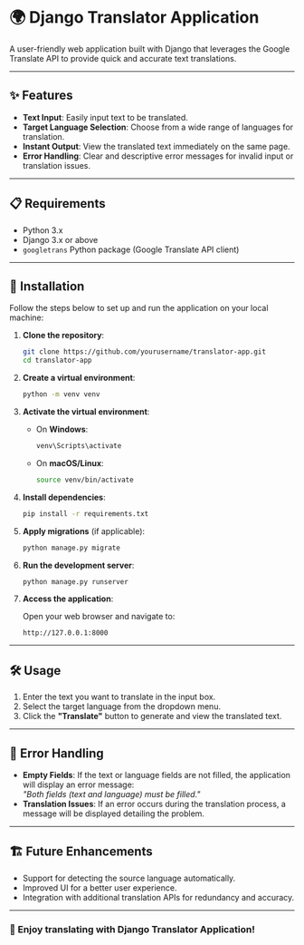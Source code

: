 # 🌍 Django Translator Application

A user-friendly web application built with Django that leverages the Google Translate API to provide quick and accurate text translations.

---

## ✨ Features

- **Text Input**: Easily input text to be translated.
- **Target Language Selection**: Choose from a wide range of languages for translation.
- **Instant Output**: View the translated text immediately on the same page.
- **Error Handling**: Clear and descriptive error messages for invalid input or translation issues.

---

## 📋 Requirements

- Python 3.x
- Django 3.x or above
- `googletrans` Python package (Google Translate API client)

---

## 🚀 Installation

Follow the steps below to set up and run the application on your local machine:

1. **Clone the repository**:

   ```bash
   git clone https://github.com/yourusername/translator-app.git
   cd translator-app
   ```

2. **Create a virtual environment**:

   ```bash
   python -m venv venv
   ```

3. **Activate the virtual environment**:

   - On **Windows**:
     ```bash
     venv\Scripts\activate
     ```
   - On **macOS/Linux**:
     ```bash
     source venv/bin/activate
     ```

4. **Install dependencies**:

   ```bash
   pip install -r requirements.txt
   ```

5. **Apply migrations** (if applicable):

   ```bash
   python manage.py migrate
   ```

6. **Run the development server**:

   ```bash
   python manage.py runserver
   ```

7. **Access the application**:

   Open your web browser and navigate to:
   ```
   http://127.0.0.1:8000
   ```

---

## 🛠 Usage

1. Enter the text you want to translate in the input box.
2. Select the target language from the dropdown menu.
3. Click the **"Translate"** button to generate and view the translated text.

---

## 🐛 Error Handling

- **Empty Fields**: If the text or language fields are not filled, the application will display an error message:  
  _"Both fields (text and language) must be filled."_
- **Translation Issues**: If an error occurs during the translation process, a message will be displayed detailing the problem.

---

## 🏗️ Future Enhancements

- Support for detecting the source language automatically.
- Improved UI for a better user experience.
- Integration with additional translation APIs for redundancy and accuracy.

---

### 🎉 Enjoy translating with Django Translator Application!
